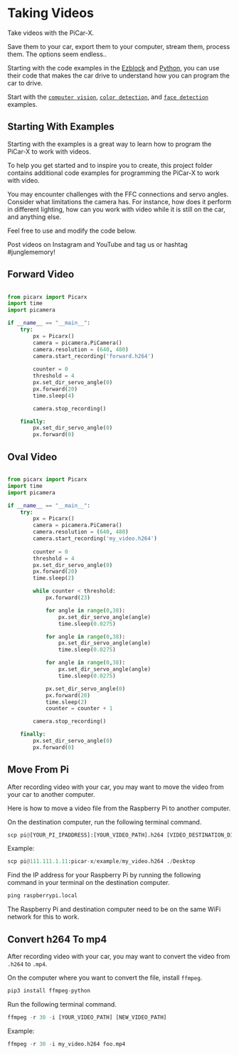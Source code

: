 # Taking Videos

Take videos with the PiCar-X. 

Save them to your car, export them to your computer, stream them, process them. The options seem endless..

Starting with the code examples in the [Ezblock](https://docs.sunfounder.com/projects/picar-x/en/latest/ezblock/play_with_ezblock.html) and [Python](https://docs.sunfounder.com/projects/picar-x/en/latest/python/play_with_python.html), you can use their code that makes the car drive to understand how you can program the car to drive.

Start with the [`computer vision`](https://docs.sunfounder.com/projects/picar-x/en/latest/python/python_view_pic.html), [`color detection`](https://docs.sunfounder.com/projects/picar-x/en/latest/python/python_color_detection.html), and [`face detection`](https://docs.sunfounder.com/projects/picar-x/en/latest/python/python_face_detection.html) examples.

## Starting With Examples

Starting with the examples is a great way to learn how to program the PiCar-X to work with videos.

To help you get started and to inspire you to create, this project folder contains additional code examples for programming the PiCar-X to work with video.

You may encounter challenges with the FFC connections and servo angles. Consider what limitations the camera has. For instance, how does it perform in different lighting, how can you work with video while it is still on the car, and anything else. 

Feel free to use and modify the code below.

Post videos on Instagram and YouTube and tag us or hashtag #junglememory!

## Forward Video

```python

from picarx import Picarx
import time
import picamera

if __name__ == "__main__":
    try:
        px = Picarx()
        camera = picamera.PiCamera()
        camera.resolution = (640, 480)
        camera.start_recording('forward.h264')
        
        counter = 0
        threshold = 4
        px.set_dir_servo_angle(0)
        px.forward(20)
        time.sleep(4)

        camera.stop_recording()

    finally:
        px.set_dir_servo_angle(0)
        px.forward(0)

```

## Oval Video

```python

from picarx import Picarx
import time
import picamera

if __name__ == "__main__":
    try:
        px = Picarx()
        camera = picamera.PiCamera()
        camera.resolution = (640, 480)
        camera.start_recording('my_video.h264')
        
        counter = 0
        threshold = 4
        px.set_dir_servo_angle(0)
        px.forward(20)
        time.sleep(2)

        while counter < threshold:
            px.forward(23)

            for angle in range(0,38):
                px.set_dir_servo_angle(angle)
                time.sleep(0.0275)

            for angle in range(0,38):
                px.set_dir_servo_angle(angle)
                time.sleep(0.0275)

            for angle in range(0,38):
                px.set_dir_servo_angle(angle)
                time.sleep(0.0275)

            px.set_dir_servo_angle(0)
            px.forward(20)
            time.sleep(2)
            counter = counter + 1

        camera.stop_recording()

    finally:
        px.set_dir_servo_angle(0)
        px.forward(0)
```

## Move From Pi

After recording video with your car, you may want to move the video from your car to another computer. 

Here is how to move a video file from the Raspberry Pi to another computer.

On the destination computer, run the following terminal command.

```python
scp pi@[YOUR_PI_IPADDRESS]:[YOUR_VIDEO_PATH].h264 [VIDEO_DESTINATION_DIR_PATH]
```

Example:

```python
scp pi@111.111.1.11:picar-x/example/my_video.h264 ./Desktop
```

Find the IP address for your Raspberry Pi by running the following command in your terminal on the destination computer.

```python
ping raspberrypi.local
```

The Raspberry Pi and destination computer need to be on the same WiFi network for this to work.

## Convert h264 To mp4

After recording video with your car, you may want to convert the video from `.h264` to `.mp4`. 


On the computer where you want to convert the file, install `ffmpeg`.

```python
pip3 install ffmpeg-python
```

Run the following terminal command.

```python
ffmpeg -r 30 -i [YOUR_VIDEO_PATH] [NEW_VIDEO_PATH]
```

Example:

```python
ffmpeg -r 30 -i my_video.h264 foo.mp4
```


